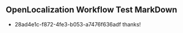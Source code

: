## OpenLocalization Workflow Test MarkDown
* 28ad4e1c-f872-4fe3-b053-a7476f636adf thanks!

<!--HONumber=Sep16_HO1-->


